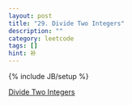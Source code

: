 ```yaml
---
layout: post
title: "29. Divide Two Integers"
description: ""
category: leetcode
tags: []
hint: 补
---
```

{% include JB/setup %}

[Divide Two Integers](https://leetcode.com/problems/divide-two-integers/description/)


